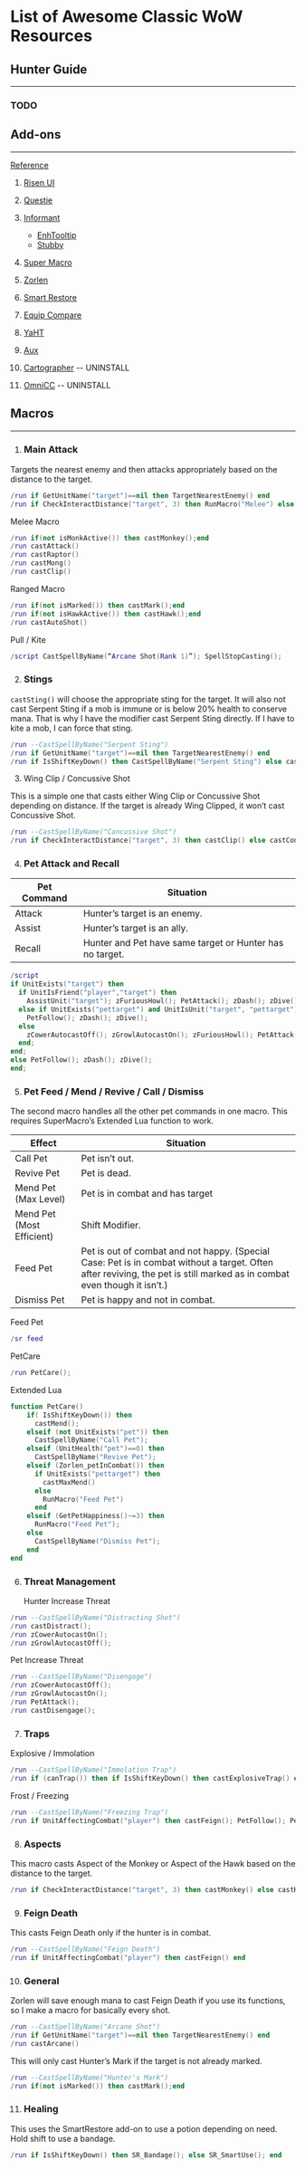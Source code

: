 # List of Awesome Classic WoW Resources

## Hunter Guide

---

### TODO

## Add-ons

---

[Reference](https://www.briankoponen.com/vanilla-world-warcraft-addons/)

1. [Risen UI](https://drive.google.com/file/d/0B5QT3H5F-mBXVFphQzd2WUxEa1E/view)
2. [Questie](https://legacy-wow.com/vanilla-addons/questie/)
3. [Informant](https://legacy-wow.com/vanilla-addons/informant/)

   - [EnhTooltip](https://legacy-wow.com/vanilla-addons/EnhTooltip/)
   - [Stubby](https://legacy-wow.com/vanilla-addons/stubby/)

4. [Super Macro](https://github.com/Monteo/SuperMacro)
5. [Zorlen](https://www.wowinterface.com/downloads/info4814-ZorlenFunctionsLibrary.html)
6. [Smart Restore](https://wow.curseforge.com/projects/project-2543)

7. [Equip Compare](https://legacy-wow.com/vanilla-addons/equipcompare/)
8. [YaHT](https://github.com/Aviana/YaHT)
9. [Aux](https://github.com/shirsig/aux-addon)
10. [Cartographer](http://www.vanilla-addons.com/dls/cartographer/) -- UNINSTALL
11. [OmniCC](http://www.vanilla-addons.com/dls/omnicc/) -- UNINSTALL

## Macros

---

1. ### Main Attack

Targets the nearest enemy and then attacks appropriately based on the distance
to the target.

```lua
/run if GetUnitName("target")==nil then TargetNearestEnemy() end
/run if CheckInteractDistance("target", 3) then RunMacro("Melee") else RunMacro("Range") end
```

Melee Macro

```lua
/run if(not isMonkActive()) then castMonkey();end
/run castAttack()
/run castRaptor()
/run castMong()
/run castClip()
```

Ranged Macro

```lua
/run if(not isMarked()) then castMark();end
/run if(not isHawkActive()) then castHawk();end
/run castAutoShot()
```

Pull / Kite

```lua
/script CastSpellByName(“Arcane Shot(Rank 1)”); SpellStopCasting();
```

2. ### Stings

`castSting()` will choose the appropriate sting for the target. It will also not
cast Serpent Sting if a mob is immune or is below 20% health to conserve mana.
That is why I have the modifier cast Serpent Sting directly. If I have to kite a
mob, I can force that sting.

```lua
/run --CastSpellByName("Serpent Sting")
/run if GetUnitName("target")==nil then TargetNearestEnemy() end
/run if IsShiftKeyDown() then CastSpellByName("Serpent Sting") else castSting() end
```

3. Wing Clip / Concussive Shot

This is a simple one that casts either Wing Clip or Concussive Shot depending on
distance. If the target is already Wing Clipped, it won’t cast Concussive Shot.

```lua
/run --CastSpellByName("Concussive Shot")
/run if CheckInteractDistance("target", 3) then castClip() else castCon() end
```

4. ### Pet Attack and Recall

| Pet Command | Situation                                                |
| ----------- | -------------------------------------------------------- |
| Attack      | Hunter’s target is an enemy.                             |
| Assist      | Hunter’s target is an ally.                              |
| Recall      | Hunter and Pet have same target or Hunter has no target. |

```lua
/script
if UnitExists("target") then
  if UnitIsFriend("player","target") then
    AssistUnit("target"); zFuriousHowl(); PetAttack(); zDash(); zDive();
  else if UnitExists("pettarget") and UnitIsUnit("target", "pettarget") then
    PetFollow(); zDash(); zDive();
  else
    zCowerAutocastOff(); zGrowlAutocastOn(); zFuriousHowl(); PetAttack(); zDash(); zDive();
  end;
end;
else PetFollow(); zDash(); zDive();
end;
```

5. ### Pet Feed / Mend / Revive / Call / Dismiss

The second macro handles all the other pet commands in one macro. This requires
SuperMacro’s Extended Lua function to work.

| Effect                    | Situation                                                                                                                                                               |
| ------------------------- | ----------------------------------------------------------------------------------------------------------------------------------------------------------------------- |
| Call Pet                  | Pet isn’t out.                                                                                                                                                          |
| Revive Pet                | Pet is dead.                                                                                                                                                            |
| Mend Pet (Max Level)      | Pet is in combat and has target                                                                                                                                         |
| Mend Pet (Most Efficient) | Shift Modifier.                                                                                                                                                         |
| Feed Pet                  | Pet is out of combat and not happy. (Special Case: Pet is in combat without a target. Often after reviving, the pet is still marked as in combat even though it isn’t.) |
| Dismiss Pet               | Pet is happy and not in combat.                                                                                                                                         |

Feed Pet

```lua
/sr feed
```

PetCare

```lua
/run PetCare();
```

Extended Lua

```lua
function PetCare()
    if( IsShiftKeyDown()) then
      castMend();
    elseif (not UnitExists("pet")) then
      CastSpellByName("Call Pet");
    elseif (UnitHealth("pet")==0) then
      CastSpellByName("Revive Pet");
    elseif (Zorlen_petInCombat()) then
      if UnitExists("pettarget") then
        castMaxMend()
      else
        RunMacro("Feed Pet")
      end
    elseif (GetPetHappiness()~=3) then
      RunMacro("Feed Pet");
    else
      CastSpellByName("Dismiss Pet");
    end
end
```

6. ### Threat Management
   Hunter Increase Threat

```lua
/run --CastSpellByName("Distracting Shot")
/run castDistract();
/run zCowerAutocastOn();
/run zGrowlAutocastOff();
```

Pet Increase Threat

```lua
/run --CastSpellByName("Disengage")
/run zCowerAutocastOff();
/run zGrowlAutocastOn();
/run PetAttack();
/run castDisengage();
```

7. ### Traps

Explosive / Immolation

```lua
/run --CastSpellByName("Immolation Trap")
/run if (canTrap()) then if IsShiftKeyDown() then castExplosiveTrap() else castImmolationTrap() end else castFeign() end
```

Frost / Freezing

```lua
/run --CastSpellByName("Freezing Trap")
/run if UnitAffectingCombat("player") then castFeign(); PetFollow(); PetPassiveMode(); ClearTarget(); TargetLastEnemy(); else if IsShiftKeyDown() then castFrostTrap(); else CastSpellByName("Freezing Trap");end end
```

8. ### Aspects

This macro casts Aspect of the Monkey or Aspect of the Hawk based on the
distance to the target.

```lua
/run if CheckInteractDistance("target", 3) then castMonkey() else castHawk() end
```

9. ### Feign Death

This casts Feign Death only if the hunter is in combat.

```lua
/run --CastSpellByName("Feign Death")
/run if UnitAffectingCombat("player") then castFeign() end
```

10. ### General

Zorlen will save enough mana to cast Feign Death if you use its functions, so I
make a macro for basically every shot.

```lua
/run --CastSpellByName("Arcane Shot")
/run if GetUnitName("target")==nil then TargetNearestEnemy() end
/run castArcane()
```

This will only cast Hunter’s Mark if the target is not already marked.

```lua
/run --CastSpellByName("Hunter's Mark")
/run if(not isMarked()) then castMark();end
```

11. ### Healing

This uses the SmartRestore add-on to use a potion depending on need. Hold shift
to use a bandage.

```lua
/run if IsShiftKeyDown() then SR_Bandage(); else SR_SmartUse(); end
```
